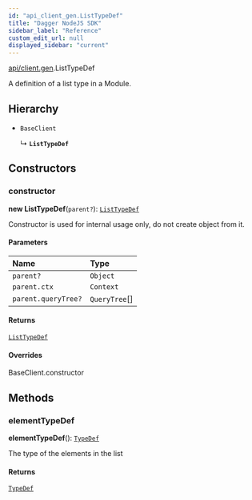 ```yaml
---
id: "api_client_gen.ListTypeDef"
title: "Dagger NodeJS SDK"
sidebar_label: "Reference"
custom_edit_url: null
displayed_sidebar: "current"
---
```


[api/client.gen](../modules/api_client_gen.md).ListTypeDef

A definition of a list type in a Module.

## Hierarchy

- `BaseClient`

  ↳ **`ListTypeDef`**

## Constructors

### constructor

**new ListTypeDef**(`parent?`): [`ListTypeDef`](api_client_gen.ListTypeDef.md)

Constructor is used for internal usage only, do not create object from it.

#### Parameters

| Name | Type |
| :------ | :------ |
| `parent?` | `Object` |
| `parent.ctx` | `Context` |
| `parent.queryTree?` | `QueryTree`[] |

#### Returns

[`ListTypeDef`](api_client_gen.ListTypeDef.md)

#### Overrides

BaseClient.constructor

## Methods

### elementTypeDef

**elementTypeDef**(): [`TypeDef`](api_client_gen.TypeDef.md)

The type of the elements in the list

#### Returns

[`TypeDef`](api_client_gen.TypeDef.md)

